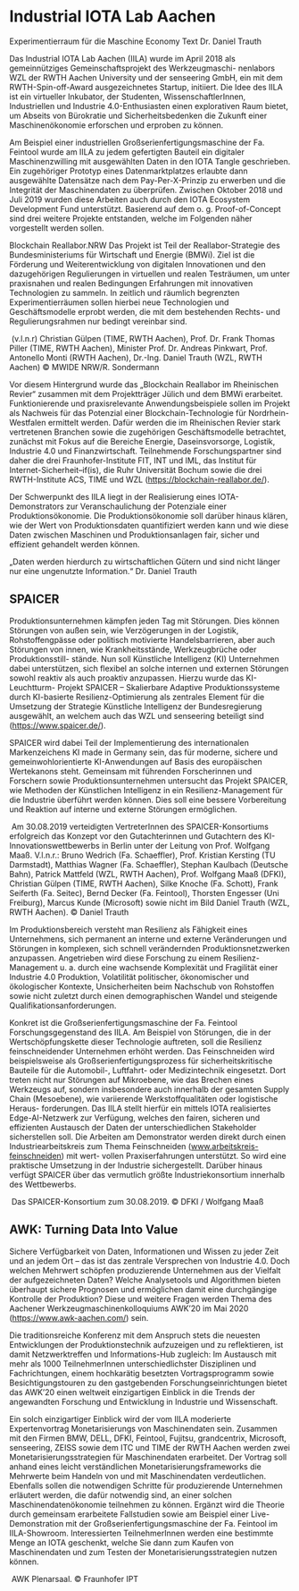# Industrial IOTA Lab Aachen

Experimentierraum für die Maschine Economy
Text Dr. Daniel Trauth



Das Industrial IOTA Lab Aachen (IILA) wurde im April 2018 als gemeinnütziges Gemeinschaftsprojekt des Werkzeugmaschi- nenlabors WZL der RWTH Aachen University und der senseering GmbH, ein mit dem RWTH-Spin-off-Award ausgezeichnetes Startup, initiiert. Die Idee des IILA ist ein virtueller Inkubator, der Studenten, WissenschaftlerInnen, Industriellen und Industrie 4.0-Enthusiasten einen explorativen Raum bietet, um Abseits von Bürokratie und Sicherheitsbedenken die Zukunft einer Maschinenökonomie erforschen und erproben zu können. 

Am Beispiel einer industriellen Großserienfertigungsmaschine der Fa. Feintool wurde am IILA zu jedem gefertigten Bauteil ein digitaler Maschinenzwilling mit ausgewählten Daten in den IOTA Tangle geschrieben. Ein zugehöriger Prototyp eines Datenmarktplatzes erlaubte dann ausgewählte Datensätze nach dem Pay-Per-X-Prinzip zu erwerben und die Integrität der Maschinendaten zu überprüfen. Zwischen Oktober 2018 und Juli 2019 wurden diese Arbeiten auch durch den IOTA Ecosystem Development Fund unterstützt. Basierend auf dem o. g. Proof-of-Concept sind drei weitere Projekte entstanden, welche im Folgenden näher vorgestellt werden sollen.


Blockchain Reallabor.NRW 
Das Projekt ist Teil der Reallabor-Strategie des Bundesministeriums für Wirtschaft und Energie (BMWi). Ziel ist die Förderung und Weiterentwicklung von digitalen Innovationen und den dazugehörigen Regulierungen in virtuellen und realen Testräumen, um unter praxisnahen und realen Bedingungen Erfahrungen mit innovativen Technologien zu sammeln. In zeitlich und räumlich begrenzten Experimentierräumen sollen hierbei neue Technologien und Geschäftsmodelle erprobt werden, die mit dem bestehenden Rechts- und Regulierungsrahmen nur bedingt vereinbar sind.


<img >
(v.l.n.r) Christian Gülpen (TIME, RWTH Aachen), Prof. Dr. Frank Thomas Piller (TIME, RWTH Aachen), Minister Prof. Dr. Andreas Pinkwart, Prof. Antonello Monti (RWTH Aachen), Dr.-Ing. Daniel Trauth (WZL, RWTH Aachen) © MWIDE NRW/R. Sondermann


Vor diesem Hintergrund wurde das „Blockchain Reallabor im Rheinischen Revier“ zusammen mit dem Projektträger Jülich und dem BMWi erarbeitet. Funktionierende und praxisrelevante Anwendungsbeispiele sollen im Projekt als Nachweis für das Potenzial einer Blockchain-Technologie für Nordrhein-Westfalen ermittelt werden. Dafür werden die im Rheinischen Revier stark vertretenen Branchen sowie die zugehörigen Geschäftsmodelle betrachtet, zunächst mit Fokus auf die Bereiche Energie, Daseinsvorsorge, Logistik, Industrie 4.0 und Finanzwirtschaft. Teilnehmende Forschungspartner sind daher die drei Fraunhofer-Institute FIT, INT und IML, das Institut für Internet-Sicherheit–if(is), die Ruhr Universität Bochum sowie die drei RWTH-Institute ACS, TIME und WZL (https://blockchain-reallabor.de/).

Der Schwerpunkt des IILA liegt in der Realisierung eines IOTA-Demonstrators zur Veranschaulichung der Potenziale einer Produktionsökonomie. Die Produktionsökonomie soll darüber hinaus klären, wie der Wert von Produktionsdaten quantifiziert werden kann und wie diese Daten zwischen Maschinen und Produktionsanlagen fair, sicher und effizient gehandelt werden können.

<quote>
„Daten werden hierdurch zu wirtschaftlichen Gütern und sind nicht länger nur eine ungenutzte Information.“
Dr. Daniel Trauth
</quote>

## SPAICER
Produktionsunternehmen kämpfen jeden Tag mit Störungen. Dies können Störungen von außen sein, wie Verzögerungen in der Logistik, Rohstoffengpässe oder politisch motivierte Handelsbarrieren, aber auch Störungen von innen, wie Krankheitsstände, Werkzeugbrüche oder Produktionsstill- stände. Nun soll Künstliche Intelligenz (KI) Unternehmen dabei unterstützen, sich flexibel an solche internen und externen Störungen sowohl reaktiv als auch proaktiv anzupassen. Hierzu wurde das KI-Leuchtturm- Projekt SPAICER – Skalierbare Adaptive Produktionssysteme durch KI-basierte Resilienz-Optimierung als zentrales Element für die Umsetzung der Strategie Künstliche Intelligenz der Bundesregierung ausgewählt, an welchem auch das WZL und senseering beteiligt sind (https://www.spaicer.de/).

SPAICER wird dabei Teil der Implementierung des internationalen Markenzeichens KI made in Germany sein, das für moderne, sichere und gemeinwohlorientierte KI-Anwendungen auf Basis des europäischen Wertekanons steht. Gemeinsam mit führenden Forscherinnen und Forschern sowie Produktionsunternehmen untersucht das Projekt SPAICER, wie Methoden der Künstlichen Intelligenz in ein Resilienz-Management für die Industrie überführt werden können. Dies soll eine bessere Vorbereitung und Reaktion auf interne und externe Störungen ermöglichen. 

<img >
Am 30.08.2019 verteidigten VertreterInnen des SPAICER-Konsortiums erfolgreich das Konzept vor den Gutachterinnen und Gutachtern des KI-Innovationswettbewerbs in Berlin unter der Leitung von Prof. Wolfgang Maaß. V.l.n.r.: Bruno Wedrich (Fa. Schaeffler), Prof. Kristian Kersting (TU Darmstadt), Matthias Wagner (Fa. Schaeffler), Stephan Kaulbach (Deutsche Bahn), Patrick Mattfeld (WZL, RWTH Aachen), Prof. Wolfgang Maaß (DFKI), Christian Gülpen (TIME, RWTH Aachen), Silke Knoche (Fa. Schott), Frank Seiferth (Fa. Seitec), Bernd Decker (Fa. Feintool), Thorsten Engesser (Uni Freiburg), Marcus Kunde (Microsoft) sowie nicht im Bild Daniel Trauth (WZL, RWTH Aachen). © Daniel Trauth

Im Produktionsbereich versteht man Resilienz als Fähigkeit eines Unternehmens, sich permanent an interne und externe Veränderungen und Störungen in komplexen, sich schnell verändernden Produktionsnetzwerken anzupassen. Angetrieben wird diese Forschung zu einem Resilienz-Management u. a. durch eine wachsende Komplexität und Fragilität einer Industrie 4.0 Produktion, Volatilität politischer, ökonomischer und ökologischer Kontexte, Unsicherheiten beim Nachschub von Rohstoffen sowie nicht zuletzt durch einen demographischen Wandel und steigende Qualifikationsanforderungen.

Konkret ist die Großserienfertigungsmaschine der Fa. Feintool Forschungsgegenstand des IILA. Am Beispiel von Störungen, die in der Wertschöpfungskette dieser Technologie auftreten, soll die Resilienz feinschneidender Unternehmen erhöht werden. Das Feinschneiden wird beispielsweise als Großserienfertigungsprozess für sicherheitskritische Bauteile für die Automobil-, Luftfahrt- oder Medizintechnik eingesetzt. Dort treten nicht nur Störungen auf Mikroebene, wie das Brechen eines Werkzeugs auf, sondern insbesondere auch innerhalb der gesamten Supply Chain (Mesoebene), wie variierende Werkstoffqualitäten oder logistische Heraus- forderungen. Das IILA stellt hierfür ein mittels IOTA realisiertes Edge-AI-Netzwerk zur Verfügung, welches den fairen, sicheren und effizienten Austausch der Daten der unterschiedlichen Stakeholder sicherstellen soll. Die Arbeiten am Demonstrator werden direkt durch einen Industriearbeitskreis zum Thema Feinschneiden (www.arbeitskreis-feinschneiden) mit wert- vollen Praxiserfahrungen unterstützt. So wird eine praktische Umsetzung in der Industrie sichergestellt. Darüber hinaus verfügt SPAICER über das vermutlich größte Industriekonsortium innerhalb des Wettbewerbs.

<img>
Das SPAICER-Konsortium zum 30.08.2019. © DFKI / Wolfgang Maaß

## AWK: Turning Data Into Value
Sichere Verfügbarkeit von Daten, Informationen und Wissen zu jeder Zeit und an jedem Ort – das ist das zentrale Versprechen von Industrie 4.0. Doch welchen Mehrwert schöpfen produzierende Unternehmen aus der Vielfalt der aufgezeichneten Daten? Welche Analysetools und Algorithmen bieten überhaupt sichere Prognosen und ermöglichen damit eine durchgängige Kontrolle der Produktion? Diese und weitere Fragen werden Thema des Aachener Werkzeugmaschinenkolloquiums AWK’20 im Mai 2020 (https://www.awk-aachen.com/) sein.

Die traditionsreiche Konferenz mit dem Anspruch stets die neuesten Entwicklungen der Produktionstechnik aufzuzeigen und zu reflektieren, ist damit Netzwerktreffen und Informations-Hub zugleich: Im Austausch mit mehr als 1000 TeilnehmerInnen unterschiedlichster Disziplinen und Fachrichtungen, einem hochkarätig besetzten Vortragsprogramm sowie Besichtigungstouren zu den gastgebenden Forschungseinrichtungen bietet das AWK’20 einen weltweit einzigartigen Einblick in die Trends der angewandten Forschung und Entwicklung in Industrie und Wissenschaft.

Ein solch einzigartiger Einblick wird der vom IILA moderierte Expertenvortrag Monetarisierungs von Maschinendaten sein. Zusammen mit den Firmen BMW, DELL, DFKI, Feintool, Fujitsu, grandcentrix, Microsoft, senseering, ZEISS sowie dem ITC und TIME der RWTH Aachen werden zwei Monetarisierungsstrategien für Maschinendaten erarbeitet. Der Vortrag soll anhand eines leicht verständlichen Monetarisierungsframeworks die Mehrwerte beim Handeln von und mit Maschinendaten verdeutlichen. Ebenfalls sollen die notwendigen Schritte für produzierende Unternehmen erläutert werden, die dafür notwendig sind, an einer solchen Maschinendatenökonomie teilnehmen zu können. Ergänzt wird die Theorie durch gemeinsam erarbeitete Fallstudien sowie am Beispiel einer Live-Demonstration mit der Großserienfertigungsmaschine der Fa. Feintool im IILA-Showroom.   Interessierten TeilnehmerInnen werden eine bestimmte Menge an IOTA geschenkt, welche Sie dann zum Kaufen von Maschinendaten und zum Testen der Monetarisierungsstrategien nutzen können.

<img >
AWK Plenarsaal. © Fraunhofer IPT
